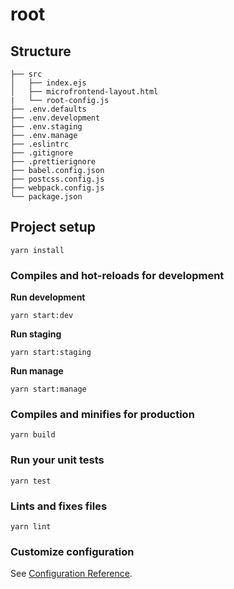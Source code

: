 # root

## Structure

```
├── src
│   ├── index.ejs
│   ├── microfrontend-layout.html
|   └── root-config.js
├── .env.defaults
├── .env.development
├── .env.staging
├── .env.manage
├── .eslintrc
├── .gitignore
├── .prettierignore
├── babel.config.json
├── postcss.config.js
├── webpack.config.js
└── package.json
```

## Project setup

```
yarn install
```

### Compiles and hot-reloads for development

**Run development**

```
yarn start:dev
```

**Run staging**

```
yarn start:staging
```

**Run manage**

```
yarn start:manage
```

### Compiles and minifies for production

```
yarn build
```

### Run your unit tests

```
yarn test
```

### Lints and fixes files

```
yarn lint
```

### Customize configuration

See [Configuration Reference](https://cli.vuejs.org/config/).
